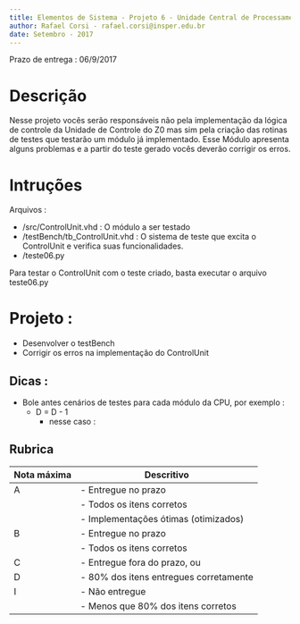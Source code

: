 ```yaml
---
title: Elementos de Sistema - Projeto 6 - Unidade Central de Processamento
author: Rafael Corsi - rafael.corsi@insper.edu.br
date: Setembro - 2017
---
```


Prazo de entrega : 06/9/2017

# Descrição

Nesse projeto vocês serão responsáveis não pela implementação da lógica de controle da Unidade de Controle do Z0 mas sim pela criação das rotinas de testes que testarão um módulo já implementado. Esse Módulo apresenta alguns problemas e a partir do teste gerado vocês deverão corrigir os erros.

# Intruções

Arquivos :

- /src/ControlUnit.vhd : O módulo a ser testado
- /testBench/tb_ControlUnit.vhd : O sistema de teste que excita o ControlUnit e verifica suas funcionalidades.
- /teste06.py

Para testar o ControlUnit com o teste criado, basta executar o arquivo teste06.py

# Projeto :

- Desenvolver o testBench 
- Corrigir os erros na implementação do ControlUnit
 
## Dicas :

- Bole antes cenários de testes para cada módulo da CPU, por exemplo :
     - D = D - 1
          - nesse caso : 

## Rubrica

| Nota máxima | Descritivo                             |
|-------------|----------------------------------------|
| A           | - Entregue no prazo                    |
|             | - Todos os itens corretos              |
|             | - Implementações ótimas (otimizados)   |
| B           | - Entregue no prazo                    |
|             | - Todos os itens corretos              |
| C           | - Entregue fora do prazo, ou           |
| D           | - 80% dos itens entregues corretamente |
| I           | - Não entregue                         |
|             | - Menos que 80% dos itens corretos     |
